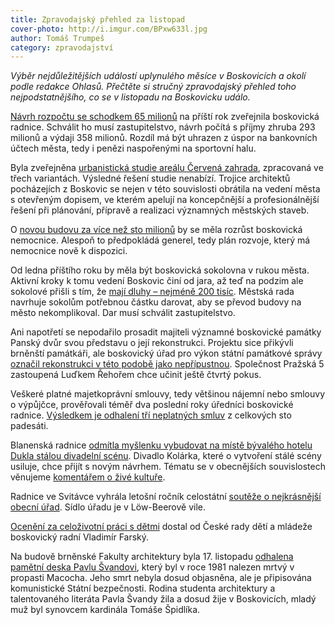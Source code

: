 ```yaml
---
title: Zpravodajský přehled za listopad
cover-photo: http://i.imgur.com/BPxw633l.jpg
author: Tomáš Trumpeš
category: zpravodajství
---
```


*Výběr nejdůležitějších událostí uplynulého měsíce v Boskovicích a okolí podle redakce Ohlasů. Přečtěte si stručný zpravodajský přehled toho nejpodstatnějšího, co se v listopadu na Boskovicku událo.*

[Návrh rozpočtu se schodkem 65 milionů](http://www.ohlasy.info/clanky/2016/11/novy-rozpocet.html) na příští rok zveřejnila boskovická radnice. Schválit ho musí zastupitelstvo, návrh počítá s příjmy zhruba 293 milionů a výdaji 358 milionů. Rozdíl má být uhrazen z úspor na bankovních účtech města, tedy i penězi naspořenými na sportovní halu.

Byla zveřejněna [urbanistická studie areálu Červená zahrada](http://www.ohlasy.info/clanky/2016/11/cervenka-studie.html), zpracovaná ve třech variantách. Výsledné řešení studie nenabízí. Trojice architektů pocházejích z Boskovic se nejen v této souvislosti obrátila na vedení města s otevřeným dopisem, ve kterém apelují na koncepčnější a profesionálnější řešení při plánování, přípravě a realizaci významných městských staveb.

O [novou budovu za více než sto milionů](http://www.ohlasy.info/clanky/2016/11/cervenka-studie.html) by se měla rozrůst boskovická nemocnice. Alespoň to předpokládá generel, tedy plán rozvoje, který má nemocnice nově k dispozici.

Od ledna příštího roku by měla být boskovická sokolovna v rukou města. Aktivní kroky k tomu vedení Boskovic činí od jara, až teď na podzim ale sokolové přišli s tím, že [mají dluhy – nejméně 200 tisíc](http://www.ohlasy.info/clanky/2016/11/cervenka-studie.html). Městská rada navrhuje sokolům potřebnou částku darovat, aby se převod budovy na město nekomplikoval. Dar musí schválit zastupitelstvo.

Ani napotřetí se nepodařilo prosadit majiteli významné boskovické památky Panský dvůr svou představu o její rekonstrukci. Projektu sice přikývli brněnští památkáři, ale boskovický úřad pro výkon státní památkové správy [označil rekonstrukci v této podobě jako nepřípustnou](http://www.ohlasy.info/clanky/2016/11/pansky-dvur.html). Společnost Pražská 5 zastoupená Luďkem Řehořem chce učinit ještě čtvrtý pokus.

Veškeré platné majetkoprávní smlouvy, tedy většinou nájemní nebo smlouvy o výpůjčce, prověřovali téměř dva poslední roky úředníci boskovické radnice. [Výsledkem je odhalení tří neplatných smluv](http://www.ohlasy.info/clanky/2016/11/audit-smluv.html) z celkových sto padesáti.

Blanenská radnice [odmítla myšlenku vybudovat na místě bývalého hotelu Dukla stálou divadelní scénu](http://blanensky.denik.cz/zpravy_region/divadlo-v-centru-blanska-radni-navrh-projektu-stopli-20161123.html). Divadlo Kolárka, které o vytvoření stálé scény usiluje, chce přijít s novým návrhem. Tématu se v obecnějších souvislostech věnujeme [komentářem o živé kultuře](http://blanensky.denik.cz/zpravy_region/divadlo-v-centru-blanska-radni-navrh-projektu-stopli-20161123.html).

Radnice ve Svitávce vyhrála letošní ročník celostátní [soutěže o nejkrásnější obecní úřad](http://blanensky.denik.cz/zpravy_region/ve-svitavce-maji-nejkrasnejsi-radnici-shodli-se-na-tom-laici-i-odbornici-20161128.html). Sídlo úřadu je v Löw-Beerově vile.

[Ocenění za celoživotní práci s dětmi](http://blanensky.denik.cz/zpravy_region/ve-svitavce-maji-nejkrasnejsi-radnici-shodli-se-na-tom-laici-i-odbornici-20161128.html) dostal od České rady dětí a mládeže boskovický radní Vladimír Farský.

Na budově brněnské Fakulty architektury byla 17. listopadu [odhalena pamětní deska Pavlu Švandovi](http://www.ceskatelevize.cz/ct24/regiony/jihomoravsky-kraj/1960316-pametni-deska-pro-pavla-svandu-mela-statni-bezpecnost-podil-na), který byl v roce 1981 nalezen mrtvý v propasti Macocha. Jeho smrt nebyla dosud objasněna, ale je připisována komunistické Státní bezpečnosti. Rodina studenta architektury a talentovaného literáta Pavla Švandy žila a dosud žije v Boskovicích, mladý muž byl synovcem kardinála Tomáše Špidlíka.
